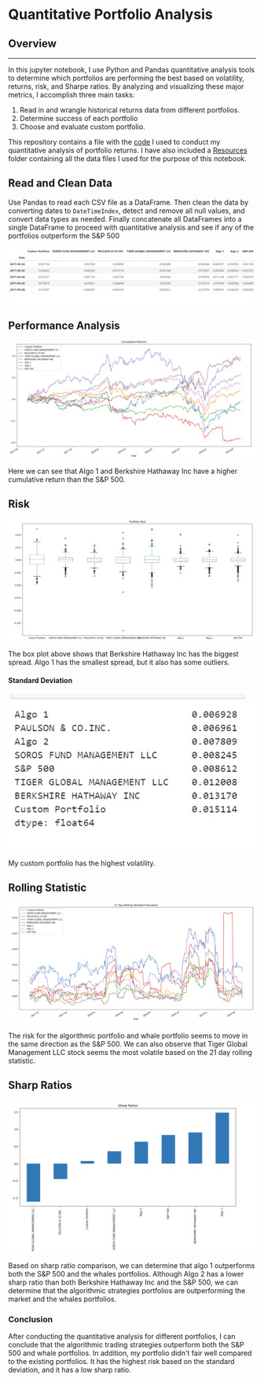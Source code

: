 # Quantitative Portfolio Analysis
## Overview
--- 
In this jupyter notebook, I use Python and Pandas quantitative analysis tools to determine which portfolios are performing the best based on volatility, returns, risk, and Sharpe ratios. By analyzing and visualizing these major metrics, I accomplish three main tasks:
1. Read in and wrangle historical returns data from different portfolios. 
2. Determine success of each portfolio
3. Choose and evaluate custom portfolio. 

This repository contains a file with the [code](./portfolio_analysis.ipynb) I used to conduct my quantitative analysis of portfolio returns. I have also included a [Resources](./Resources) folder containing all the data files I used for the purpose of this notebook.

## Read and Clean Data 
Use Pandas to read each CSV file as a DataFrame. Then clean the data by converting dates to `DateTimeIndex`, detect and remove all null values, and convert data types as needed. Finally concatenate all DataFrames into a single DataFrame to proceed with quantitative analysis and see if any of the portfolios outperform the S&P 500

![Combined Returns](screenshots/combined_returns.png
)

## Performance Analysis
![Cumulative Returns](screenshots/cumulative_returns.png)

Here we can see that Algo 1 and Berkshire Hathaway Inc have a higher cumulative return than the S&P 500. 

## Risk 
![Portfolio Risk](Screenshots/portfolio_risk.png)

The box plot above shows that Berkshire Hathaway Inc has the biggest spread. Algo 1 has the smallest spread, but it also has some outliers. 

#### Standard Deviation
![STD](screenshots/standard_deviation.png)

My custom portfolio has the highest volatility. 

## Rolling Statistic

![Rolling Statistic](screenshots/rolling_statistic.png)

The risk for the algorithmic portfolio and whale portfolio seems to move in the same direction as the S&P 500. We can also observe that Tiger Global Management LLC stock seems the most volatile based on the 21 day rolling statistic. 

## Sharp Ratios

![Sharp Ratios](screenshots/sharp_ratios.png)

Based on sharp ratio comparison, we can determine that algo 1 outperforms both the S&P 500 and the whales portfolios. Although Algo 2 has a lower sharp ratio than both Berkshire Hathaway Inc and the S&P 500, we can determine that the algorithmic strategies portfolios are outperforming the market and the whales portfolios. 

### Conclusion 

After conducting the quantitative analysis for different portfolios, I can conclude that the algorithmic trading strategies outperform both the S&P 500 and whale portfolios. In addition,  my portfolio didn't fair well compared to the existing portfolios. It has the highest risk based on the standard deviation, and it has a low sharp ratio. 




